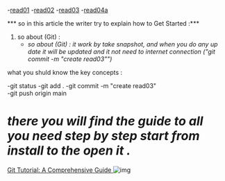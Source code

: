 -[read01](read01.md)
-[read02](read02.md)
-[read03](read03.md)
-[read04a](read04a.md)

*** so in this article the writer try to explain how to Get Started :***
1. so about (Git) :
   - *so about (Git) : it work by take snapshot, and when     you do any up date it will be updated and it not             need to internet connection 
          ("git commit  -m "create read03"")*


what you shuld know the  key concepts :

-git status
-git add  . 
-git commit  -m "create read03"   
-git push origin main 





*there you will find the guide to all you need step by step start from install to the open it .*
===============

[Git Tutorial: A Comprehensive Guide
](https://blog.udemy.com/git-tutorial-a-comprehensive-guide/#2_1)
![img](https://blog.udemy.com/wp-content/uploads/2015/08/banner_GIT.jpg)
